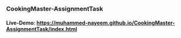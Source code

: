 ### CookingMaster-AssignmentTask

#### Live-Demo: https://muhammed-nayeem.github.io/CookingMaster-AssignmentTask/index.html
